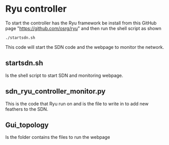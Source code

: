 # Ryu controller

To start the controller has the Ryu framework be install from this GitHub page "https://github.com/osrg/ryu" and then run the shell script as shown 

```
./startsdn.sh
```
This code will start the SDN code and the webpage to monitor the network. 


## startsdn.sh
Is the shell script to start SDN and monitoring webpage.

## sdn_ryu_controller_monitor.py
This is the code that Ryu run on and is the file to write in to add new feathers to the SDN. 

## Gui_topology 
Is the folder contains the files to run the webpage  
